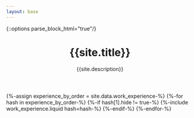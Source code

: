 ```yaml
---
layout: base
---
```

{::options parse_block_html="true"/}

<header>
<h1 id="name">{{site.title}}</h1>
<p id="summary">{{site.description}}</p>
</header>

{%-assign experience_by_order = site.data.work_experience-%}
{%-for hash in experience_by_order-%}
{%-if hash[1].hide != true-%}
{%-include work_experience.liquid hash=hash-%}
{%-endif-%}
{%-endfor-%}

